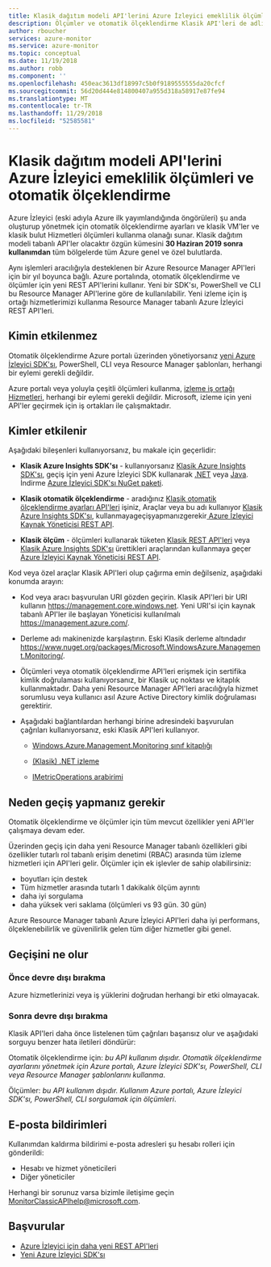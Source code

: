 ```yaml
---
title: Klasik dağıtım modeli API'lerini Azure İzleyici emeklilik ölçümleri ve otomatik ölçeklendirme
description: Ölçümler ve otomatik ölçeklendirme Klasik API'leri de adlı Azure Hizmet Yönetimi (ASM) veya devre dışı bırakılıyor RDFE dağıtım modeli
author: rboucher
services: azure-monitor
ms.service: azure-monitor
ms.topic: conceptual
ms.date: 11/19/2018
ms.author: robb
ms.component: ''
ms.openlocfilehash: 450eac3613df18997c5b0f9189555555da20cfcf
ms.sourcegitcommit: 56d20d444e814800407a955d318a58917e87fe94
ms.translationtype: MT
ms.contentlocale: tr-TR
ms.lasthandoff: 11/29/2018
ms.locfileid: "52585581"
---
```

# <a name="azure-monitor-retirement-of-classic-deployment-model-apis-for-metrics-and-autoscale"></a>Klasik dağıtım modeli API'lerini Azure İzleyici emeklilik ölçümleri ve otomatik ölçeklendirme

Azure İzleyici (eski adıyla Azure ilk yayımlandığında öngörüleri) şu anda oluşturup yönetmek için otomatik ölçeklendirme ayarları ve klasik VM'ler ve klasik bulut Hizmetleri ölçümleri kullanma olanağı sunar. Klasik dağıtım modeli tabanlı API'ler olacaktır özgün kümesini **30 Haziran 2019 sonra kullanımdan** tüm bölgelerde tüm Azure genel ve özel bulutlarda.   

Aynı işlemleri aracılığıyla desteklenen bir Azure Resource Manager API'leri için bir yıl boyunca bağlı. Azure portalında, otomatik ölçeklendirme ve ölçümler için yeni REST API'lerini kullanır. Yeni bir SDK'sı, PowerShell ve CLI bu Resource Manager API'lerine göre de kullanılabilir. Yeni izleme için iş ortağı hizmetlerimizi kullanma Resource Manager tabanlı Azure İzleyici REST API'leri.  

## <a name="who-is-not-affected"></a>Kimin etkilenmez

Otomatik ölçeklendirme Azure portalı üzerinden yönetiyorsanız [yeni Azure İzleyici SDK'sı](https://www.nuget.org/packages/Microsoft.Azure.Management.Monitor/), PowerShell, CLI veya Resource Manager şablonları, herhangi bir eylemi gerekli değildir.  

Azure portalı veya yoluyla çeşitli ölçümleri kullanma, [izleme iş ortağı Hizmetleri](../../monitoring-and-diagnostics/monitoring-partners.md), herhangi bir eylemi gerekli değildir. Microsoft, izleme için yeni API'ler geçirmek için iş ortakları ile çalışmaktadır.

## <a name="who-is-affected"></a>Kimler etkilenir

Aşağıdaki bileşenleri kullanıyorsanız, bu makale için geçerlidir:

- **Klasik Azure Insights SDK'sı** - kullanıyorsanız [Klasik Azure Insights SDK'sı](https://www.nuget.org/packages/Microsoft.WindowsAzure.Management.Monitoring/), geçiş için yeni Azure İzleyici SDK kullanarak [.NET](https://github.com/azure/azure-libraries-for-net#download) veya [Java](https://github.com/azure/azure-libraries-for-java#download). İndirme [Azure İzleyici SDK'sı NuGet paketi](https://www.nuget.org/packages/Microsoft.Azure.Management.Monitor/).

- **Klasik otomatik ölçeklendirme** - aradığınız [Klasik otomatik ölçeklendirme ayarları API'leri](https://msdn.microsoft.com/library/azure/mt348562.aspx) işiniz, Araçlar veya bu adı kullanıyor [Klasik Azure Insights SDK'sı](https://www.nuget.org/packages/Microsoft.WindowsAzure.Management.Monitoring/), kullanmayageçişyapmanızgerekir[ Azure İzleyici Kaynak Yöneticisi REST API](https://docs.microsoft.com/rest/api/monitor/autoscalesettings).

- **Klasik ölçüm** - ölçümleri kullanarak tüketen [Klasik REST API'leri](https://msdn.microsoft.com/library/azure/dn510374.aspx) veya [Klasik Azure Insights SDK'sı](https://www.nuget.org/packages/Microsoft.WindowsAzure.Management.Monitoring/) ürettikleri araçlarından kullanmaya geçer [ Azure İzleyici Kaynak Yöneticisi REST API](https://docs.microsoft.com/rest/api/monitor/autoscalesettings). 

Kod veya özel araçlar Klasik API'leri olup çağırma emin değilseniz, aşağıdaki konumda arayın:

- Kod veya aracı başvurulan URI gözden geçirin. Klasik API'leri bir URI kullanın https://management.core.windows.net. Yeni URI'si için kaynak tabanlı API'ler ile başlayan Yöneticisi kullanılmalı https://management.azure.com/.

- Derleme adı makinenizde karşılaştırın. Eski Klasik derleme altındadır https://www.nuget.org/packages/Microsoft.WindowsAzure.Management.Monitoring/.

- Ölçümleri veya otomatik ölçeklendirme API'leri erişmek için sertifika kimlik doğrulaması kullanıyorsanız, bir Klasik uç noktası ve kitaplık kullanmaktadır. Daha yeni Resource Manager API'leri aracılığıyla hizmet sorumlusu veya kullanıcı asıl Azure Active Directory kimlik doğrulaması gerektirir.

- Aşağıdaki bağlantılardan herhangi birine adresindeki başvurulan çağrıları kullanıyorsanız, eski Klasik API'leri kullanıyor.

  - [Windows.Azure.Management.Monitoring sınıf kitaplığı](https://docs.microsoft.com/previous-versions/azure/dn510414(v=azure.100))

  - [(Klasik) .NET izleme](https://docs.microsoft.com/previous-versions/azure/reference/mt348562(v%3dazure.100))

  - [IMetricOperations arabirimi](https://docs.microsoft.com/previous-versions/azure/reference/dn802395(v%3dazure.100))

## <a name="why-you-should-switch"></a>Neden geçiş yapmanız gerekir

Otomatik ölçeklendirme ve ölçümler için tüm mevcut özellikler yeni API'ler çalışmaya devam eder.  

Üzerinden geçiş için daha yeni Resource Manager tabanlı özellikleri gibi özellikler tutarlı rol tabanlı erişim denetimi (RBAC) arasında tüm izleme hizmetleri için API'leri gelir. Ölçümler için ek işlevler de sahip olabilirsiniz: 

- boyutları için destek
- Tüm hizmetler arasında tutarlı 1 dakikalık ölçüm ayrıntı 
- daha iyi sorgulama
- daha yüksek veri saklama (ölçümleri vs 93 gün. 30 gün) 

Azure Resource Manager tabanlı Azure İzleyici API'leri daha iyi performans, ölçeklenebilirlik ve güvenilirlik gelen tüm diğer hizmetler gibi genel. 

## <a name="what-happens-if-you-do-not-migrate"></a>Geçişini ne olur

### <a name="before-retirement"></a>Önce devre dışı bırakma

Azure hizmetlerinizi veya iş yüklerini doğrudan herhangi bir etki olmayacak.  

### <a name="after-retirement"></a>Sonra devre dışı bırakma

Klasik API'leri daha önce listelenen tüm çağrıları başarısız olur ve aşağıdaki sorguyu benzer hata iletileri döndürür:

Otomatik ölçeklendirme için: *bu API kullanım dışıdır. Otomatik ölçeklendirme ayarlarını yönetmek için Azure portalı, Azure İzleyici SDK'sı, PowerShell, CLI veya Resource Manager şablonlarını kullanma*.  

Ölçümler: *bu API kullanım dışıdır. Kullanım Azure portalı, Azure İzleyici SDK'sı, PowerShell, CLI sorgulamak için ölçümleri*.

## <a name="email-notifications"></a>E-posta bildirimleri

Kullanımdan kaldırma bildirimi e-posta adresleri şu hesabı rolleri için gönderildi: 

- Hesabı ve hizmet yöneticileri
- Diğer yöneticiler  

Herhangi bir sorunuz varsa bizimle iletişime geçin MonitorClassicAPIhelp@microsoft.com.  

## <a name="references"></a>Başvurular

- [Azure İzleyici için daha yeni REST API'leri](https://docs.microsoft.com/rest/api/monitor/) 
- [Yeni Azure İzleyici SDK'sı](https://www.nuget.org/packages/Microsoft.Azure.Management.Monitor/)
